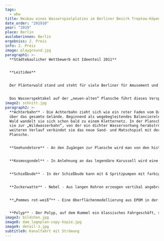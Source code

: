 ```yaml
---
tags:
  - wbw
title: Neubau eines Wasserspielplatzes im Berliner Bezirk Treptow-Köpenick
date_order: "201910"
year: "2019"
place: Berlin
ausloberinnen: Berlin
ergebniss: 2. Preis
info: 2. Preis
image: playground.jpg
paragraph1: >-
  **Städtebaulicher Wettbewerb mit Ideenteil 2011**


  **Leitidee**


  Der Plänterwald stand und steht für viele Berliner für Amusement und Spaß. Hier hin strömten die Eltern mit ihren Kindern um den Kulturpark (später den Spreepark), die vielen Ausflugslokale und die Plansche zu besuchen. 


  Das Wasserspektakel auf der „neuen-alten“ Plansche führt dieses Versprechen als Thema fort. Die auf einer Lichtung in den dichten Baumbestand des Plänterwaldes eingebettete Plansche wird wieder in ihrer ursprünglichen Dimension angelegt. Die neuen Wasserspiele nehmen thematischen Bezug auf Elemente die vom Rummel und vielfältige Interaktionen an und mit dem Wasser erlauben. Dabei werden Attraktionen aus dem Vergnügungspark wie die Kosmosgondel oder die Achterbahn zitiert und um neue Elemente ergänzt. Weiterhin wird das Angebot der Plansche um einen Sand- und Matschspielplatz erweitert. Das übrige Gelände ist extensiv gestaltet und kann zum freien Spiel, zum Verstecken und Entdecken im Wald genutzt werden.
image2: schnitt.jpg
paragraph2: >-
  **Achterbahn** - Die Achterbahn zieht sich wie ein roter Faden vom Dammweg
  über das gesamte Gelände. Beginnend als wegebegleitendes Balancierelement im
  Wald wandelt sie sich schon bald zu einem Kletternetz. In der Plansche wird
  sie zur „Wildwasserbahn“, von der ein dichter Wasservorhang herabströmt. Im
  weiteren Verlauf verbindet sie das neue Sand- und Matschspiel mit der
  Plansche. 


  **Seehundetore** - An den Zugängen zur Plansche wird man von den historischen Seehunden willkommen geheißen, die mit ihrem Wasserstrahl ein Tor für die Besucher formen. 


  **Kosmosgondel** - In Anlehnung an das legendäre Karussell wird eine sich drehende Kugel im Design der Kosmosgondel entworfen, die von den Kinder angetrieben werden muss um das Wasser zum Fließen zu bringen. 


  **Schießbude** - In der Schießbude kann mit 6 Spritzpumpen mit farbigen Pilzköpfen ein Zielschießen veranstaltet werden. 


  **Zuckerwatte** - Nebel - Aus langen Rohren erzeugen vertikal angebrachte Düsen in unterschiedlichen Höhen ein Nebelbild, das dem Betrachter wie Zuckerwatte erscheint. In zeitlichen Intervallen entsteht alternierend ein dichter Bodennebel, durch den die Kinder zum Durchlaufen und Suchen und Fangen animiert werden. 


  **„Pommes rot-weiß“** - Eine Oberflächenmodellierung aus EPDM in der Farbe von Ketchup erzeugt eine bespielbare Landschaft, die mit Spritzdüsen ausgestattet wird. Auch die „Pommes“-Stäbchen werden mit Spritzdüsen ausgestattet, die unvermutet die Kinder über zeitlich unterschiedlich gesteuerte Bewegungsmelder mit Wasser bespritzen.


  **Polyp** - Der Polyp, auf dem Rummel ein klassisches Fahrgeschäft, streckt seine Fangarme nach den Kindern aus. An den Enden der Fangarme werden unterschiedliche Düsen angebracht. Durch Drehen und Drücken bestimmter Saugnäpfe kann von den Kindern eine eigene Wasserchoreographie entworfen werden.
image3: bildchen.jpg
image8: dam_lageplan-copy-kopie.jpg
image9: detail-1.jpg
subtitle9: Kanalfahrt mit Strömung
---
```

